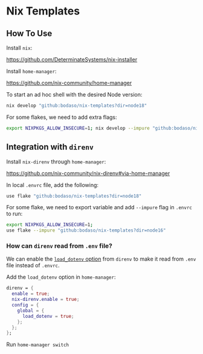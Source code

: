 # Nix Templates

## How To Use

Install `nix`:

https://github.com/DeterminateSystems/nix-installer

Install `home-manager`:

https://github.com/nix-community/home-manager

To start an ad hoc shell with the desired Node version:

```sh
nix develop "github:bodaso/nix-templates?dir=node18"
```

For some flakes, we need to add extra flags:

```sh
export NIXPKGS_ALLOW_INSECURE=1; nix develop --impure "github:bodaso/nix-templates?dir=node16"
```

## Integration with `direnv`

Install `nix-direnv` through `home-manager`:

https://github.com/nix-community/nix-direnv#via-home-manager

In local `.envrc` file, add the following:

```sh
use flake "github:bodaso/nix-templates?dir=node18"
```

For some flake, we need to export variable and add `--impure` flag in `.envrc` to run:

```sh
export NIXPKGS_ALLOW_INSECURE=1;
use flake --impure "github:bodaso/nix-templates?dir=node16"
```

### How can `direnv` read from `.env` file?

We can enable the [`load_dotenv` option](https://direnv.net/man/direnv.toml.1.html#codeloaddotenvcode) from `direnv` to make it read from `.env` file instead of `.envrc`.

Add the `load_dotenv` option in `home-manager`:

```nix
direnv = {
  enable = true;
  nix-direnv.enable = true;
  config = {
    global = {
      load_dotenv = true;
    };
  };
};
```

Run `home-manager switch`
